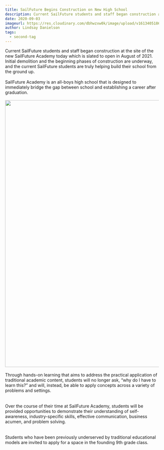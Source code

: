 ```yaml
---
title: SailFuture Begins Construction on New High School
description: Current SailFuture students and staff began construction at the site of the new SailFuture Academy today which is slated to open in August of 2021.
date: 2020-09-03
imageurl: https://res.cloudinary.com/dbhwzxw0k/image/upload/v1613405186/SailFuture%20Academy/47193961_1922748691170938_8737821092074225664_o.jpg
author: Lindsay Danielson
tags:
  - second-tag
---
```



Current SailFuture students and staff began construction at the site of the new SailFuture Academy today which is slated to open in August of 2021.  Initial demolition and the beginning phases of construction are underway, and the current SailFuture students are truly helping build their school from the ground up.
<br><br>
SailFuture Academy is an all-boys high school that is designed to immediately bridge the gap between school and establishing a career after graduation.
<br><br>
        <img class="w-full rounded-lg" src="https://res.cloudinary.com/dbhwzxw0k/image/upload/v1613419232/construction_seo.png" alt="" width="1310" height="873">
<br><br>
Through hands-on learning that aims to address the practical application of traditional academic content, students will no longer ask, “why do I have to learn this?” and will, instead, be able to apply concepts across a variety of problems and settings.  
<br><br>
Over the course of their time at SailFuture Academy, students will be provided opportunities to demonstrate their understanding of self-awareness, industry-specific skills, effective communication, business acumen, and problem solving.  
<br><br>
Students who have been previously underserved by traditional educational models are invited to apply for a space in the founding 9th grade class.  



